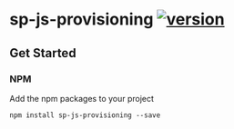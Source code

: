# sp-js-provisioning [![version](https://img.shields.io/badge/version-1.1.0-yellow.svg)](https://semver.org)

## Get Started

### NPM

Add the npm packages to your project

```shell
npm install sp-js-provisioning --save
```
